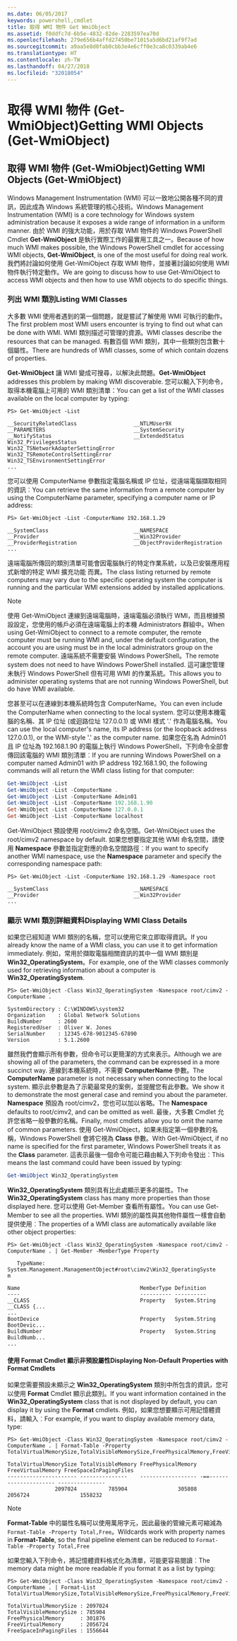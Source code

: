 ```yaml
---
ms.date: 06/05/2017
keywords: powershell,cmdlet
title: 取得 WMI 物件 Get WmiObject
ms.assetid: f0ddfc7d-6b5e-4832-82de-2283597ea70d
ms.openlocfilehash: 279e656b4affd27450be71015a5d6bd21af9f7ad
ms.sourcegitcommit: a9aa5e8d0fab0cbb3e4e6cff0e3ca8c0339ab4e6
ms.translationtype: HT
ms.contentlocale: zh-TW
ms.lasthandoff: 04/27/2018
ms.locfileid: "32018054"
---
```

# <a name="getting-wmi-objects-get-wmiobject"></a><span data-ttu-id="8cdf0-103">取得 WMI 物件 (Get-WmiObject)</span><span class="sxs-lookup"><span data-stu-id="8cdf0-103">Getting WMI Objects (Get-WmiObject)</span></span>

## <a name="getting-wmi-objects-get-wmiobject"></a><span data-ttu-id="8cdf0-104">取得 WMI 物件 (Get-WmiObject)</span><span class="sxs-lookup"><span data-stu-id="8cdf0-104">Getting WMI Objects (Get-WmiObject)</span></span>

<span data-ttu-id="8cdf0-105">Windows Management Instrumentation (WMI) 可以一致地公開各種不同的資訊，因此成為 Windows 系統管理的核心技術。</span><span class="sxs-lookup"><span data-stu-id="8cdf0-105">Windows Management Instrumentation (WMI) is a core technology for Windows system administration because it exposes a wide range of information in a uniform manner.</span></span> <span data-ttu-id="8cdf0-106">由於 WMI 的強大功能，用於存取 WMI 物件的 Windows PowerShell Cmdlet **Get-WmiObject** 是執行實際工作的最實用工具之一。</span><span class="sxs-lookup"><span data-stu-id="8cdf0-106">Because of how much WMI makes possible, the Windows PowerShell cmdlet for accessing WMI objects, **Get-WmiObject**, is one of the most useful for doing real work.</span></span> <span data-ttu-id="8cdf0-107">我們將討論如何使用 Get-WmiObject 存取 WMI 物件，並接著討論如何使用 WMI 物件執行特定動作。</span><span class="sxs-lookup"><span data-stu-id="8cdf0-107">We are going to discuss how to use Get-WmiObject to access WMI objects and then how to use WMI objects to do specific things.</span></span>

### <a name="listing-wmi-classes"></a><span data-ttu-id="8cdf0-108">列出 WMI 類別</span><span class="sxs-lookup"><span data-stu-id="8cdf0-108">Listing WMI Classes</span></span>

<span data-ttu-id="8cdf0-109">大多數 WMI 使用者遇到的第一個問題，就是嘗試了解使用 WMI 可執行的動作。</span><span class="sxs-lookup"><span data-stu-id="8cdf0-109">The first problem most WMI users encounter is trying to find out what can be done with WMI.</span></span> <span data-ttu-id="8cdf0-110">WMI 類別描述可管理的資源。</span><span class="sxs-lookup"><span data-stu-id="8cdf0-110">WMI classes describe the resources that can be managed.</span></span> <span data-ttu-id="8cdf0-111">有數百個 WMI 類別，其中一些類別包含數十個屬性。</span><span class="sxs-lookup"><span data-stu-id="8cdf0-111">There are hundreds of WMI classes, some of which contain dozens of properties.</span></span>

<span data-ttu-id="8cdf0-112">**Get-WmiObject** 讓 WMI 變成可搜尋，以解決此問題。</span><span class="sxs-lookup"><span data-stu-id="8cdf0-112">**Get-WmiObject** addresses this problem by making WMI discoverable.</span></span> <span data-ttu-id="8cdf0-113">您可以輸入下列命令，取得本機電腦上可用的 WMI 類別清單：</span><span class="sxs-lookup"><span data-stu-id="8cdf0-113">You can get a list of the WMI classes available on the local computer by typing:</span></span>

```
PS> Get-WmiObject -List

__SecurityRelatedClass                  __NTLMUser9X
__PARAMETERS                            __SystemSecurity
__NotifyStatus                          __ExtendedStatus
Win32_PrivilegesStatus                  Win32_TSNetworkAdapterSettingError
Win32_TSRemoteControlSettingError       Win32_TSEnvironmentSettingError
...
```

<span data-ttu-id="8cdf0-114">您可以使用 ComputerName 參數指定電腦名稱或 IP 位址，從遠端電腦擷取相同的資訊︰</span><span class="sxs-lookup"><span data-stu-id="8cdf0-114">You can retrieve the same information from a remote computer by using the ComputerName parameter, specifying a computer name or IP address:</span></span>

```
PS> Get-WmiObject -List -ComputerName 192.168.1.29

__SystemClass                           __NAMESPACE
__Provider                              __Win32Provider
__ProviderRegistration                  __ObjectProviderRegistration
...
```

<span data-ttu-id="8cdf0-115">遠端電腦所傳回的類別清單可能會因電腦執行的特定作業系統，以及已安裝應用程式新增的特定 WMI 擴充功能 而異。</span><span class="sxs-lookup"><span data-stu-id="8cdf0-115">The class listing returned by remote computers may vary due to the specific operating system the computer is running and the particular WMI extensions added by installed applications.</span></span>

> [!NOTE]
> <span data-ttu-id="8cdf0-116">使用 Get-WmiObject 連線到遠端電腦時，遠端電腦必須執行 WMI，而且根據預設設定，您使用的帳戶必須在遠端電腦上的本機 Administrators 群組中。</span><span class="sxs-lookup"><span data-stu-id="8cdf0-116">When using Get-WmiObject to connect to a remote computer, the remote computer must be running WMI and, under the default configuration, the account you are using must be in the local administrators group on the remote computer.</span></span> <span data-ttu-id="8cdf0-117">遠端系統不需要安裝 Windows PowerShell。</span><span class="sxs-lookup"><span data-stu-id="8cdf0-117">The remote system does not need to have Windows PowerShell installed.</span></span> <span data-ttu-id="8cdf0-118">這可讓您管理未執行 Windows PowerShell 但有可用 WMI 的作業系統。</span><span class="sxs-lookup"><span data-stu-id="8cdf0-118">This allows you to administer operating systems that are not running Windows PowerShell, but do have WMI available.</span></span>

<span data-ttu-id="8cdf0-119">您甚至可以在連線到本機系統時包含 ComputerName。</span><span class="sxs-lookup"><span data-stu-id="8cdf0-119">You can even include the ComputerName when connecting to the local system.</span></span> <span data-ttu-id="8cdf0-120">您可以使用本機電腦的名稱、其 IP 位址 (或迴路位址 127.0.0.1) 或 WMI 樣式 '.' 作為電腦名稱。</span><span class="sxs-lookup"><span data-stu-id="8cdf0-120">You can use the local computer's name, its IP address (or the loopback address 127.0.0.1), or the WMI-style '.' as the computer name.</span></span> <span data-ttu-id="8cdf0-121">如果您在名為 Admin01 且 IP 位址為 192.168.1.90 的電腦上執行 Windows PowerShell，下列命令全部會傳回該電腦的 WMI 類別清單︰</span><span class="sxs-lookup"><span data-stu-id="8cdf0-121">If you are running Windows PowerShell on a computer named Admin01 with IP address 192.168.1.90, the following commands will all return the WMI class listing for that computer:</span></span>

```powershell
Get-WmiObject -List
Get-WmiObject -List -ComputerName .
Get-WmiObject -List -ComputerName Admin01
Get-WmiObject -List -ComputerName 192.168.1.90
Get-WmiObject -List -ComputerName 127.0.0.1
Get-WmiObject -List -ComputerName localhost
```

<span data-ttu-id="8cdf0-122">Get-WmiObject 預設使用 root/cimv2 命名空間。</span><span class="sxs-lookup"><span data-stu-id="8cdf0-122">Get-WmiObject uses the root/cimv2 namespace by default.</span></span> <span data-ttu-id="8cdf0-123">如果您想要指定其他 WMI 命名空間，請使用 **Namespace** 參數並指定對應的命名空間路徑︰</span><span class="sxs-lookup"><span data-stu-id="8cdf0-123">If you want to specify another WMI namespace, use the **Namespace** parameter and specify the corresponding namespace path:</span></span>

```
PS> Get-WmiObject -List -ComputerName 192.168.1.29 -Namespace root

__SystemClass                           __NAMESPACE
__Provider                              __Win32Provider
...
```

### <a name="displaying-wmi-class-details"></a><span data-ttu-id="8cdf0-124">顯示 WMI 類別詳細資料</span><span class="sxs-lookup"><span data-stu-id="8cdf0-124">Displaying WMI Class Details</span></span>

<span data-ttu-id="8cdf0-125">如果您已經知道 WMI 類別的名稱，您可以使用它來立即取得資訊。</span><span class="sxs-lookup"><span data-stu-id="8cdf0-125">If you already know the name of a WMI class, you can use it to get information immediately.</span></span> <span data-ttu-id="8cdf0-126">例如，常用於擷取電腦相關資訊的其中一個 WMI 類別是 **Win32_OperatingSystem**。</span><span class="sxs-lookup"><span data-stu-id="8cdf0-126">For example, one of the WMI classes commonly used for retrieving information about a computer is **Win32_OperatingSystem**.</span></span>

```
PS> Get-WmiObject -Class Win32_OperatingSystem -Namespace root/cimv2 -ComputerName .

SystemDirectory : C:\WINDOWS\system32
Organization    : Global Network Solutions
BuildNumber     : 2600
RegisteredUser  : Oliver W. Jones
SerialNumber    : 12345-678-9012345-67890
Version         : 5.1.2600
```

<span data-ttu-id="8cdf0-127">雖然我們會顯示所有參數，但命令可以更簡潔的方式來表示。</span><span class="sxs-lookup"><span data-stu-id="8cdf0-127">Although we are showing all of the parameters, the command can be expressed in a more succinct way.</span></span> <span data-ttu-id="8cdf0-128">連線到本機系統時，不需要 **ComputerName** 參數。</span><span class="sxs-lookup"><span data-stu-id="8cdf0-128">The **ComputerName** parameter is not necessary when connecting to the local system.</span></span> <span data-ttu-id="8cdf0-129">顯示此參數是為了示範最常見的案例，並提醒您有此參數。</span><span class="sxs-lookup"><span data-stu-id="8cdf0-129">We show it to demonstrate the most general case and remind you about the parameter.</span></span> <span data-ttu-id="8cdf0-130">**Namespace** 預設為 root/cimv2，您也可以加以省略。</span><span class="sxs-lookup"><span data-stu-id="8cdf0-130">The **Namespace** defaults to root/cimv2, and can be omitted as well.</span></span> <span data-ttu-id="8cdf0-131">最後，大多數 Cmdlet 允許您省略一般參數的名稱。</span><span class="sxs-lookup"><span data-stu-id="8cdf0-131">Finally, most cmdlets allow you to omit the name of common parameters.</span></span> <span data-ttu-id="8cdf0-132">使用 Get-WmiObject，如果未指定第一個參數的名稱，Windows PowerShell 會將它視為 **Class** 參數。</span><span class="sxs-lookup"><span data-stu-id="8cdf0-132">With Get-WmiObject, if no name is specified for the first parameter, Windows PowerShell treats it as the **Class** parameter.</span></span> <span data-ttu-id="8cdf0-133">這表示最後一個命令可能已藉由輸入下列命令發出︰</span><span class="sxs-lookup"><span data-stu-id="8cdf0-133">This means the last command could have been issued by typing:</span></span>

```powershell
Get-WmiObject Win32_OperatingSystem
```

<span data-ttu-id="8cdf0-134">**Win32_OperatingSystem** 類別具有比此處顯示更多的屬性。</span><span class="sxs-lookup"><span data-stu-id="8cdf0-134">The **Win32_OperatingSystem** class has many more properties than those displayed here.</span></span> <span data-ttu-id="8cdf0-135">您可以使用 Get-Member 查看所有屬性。</span><span class="sxs-lookup"><span data-stu-id="8cdf0-135">You can use Get-Member to see all the properties.</span></span> <span data-ttu-id="8cdf0-136">WMI 類別的屬性與其他物件屬性一樣會自動提供使用︰</span><span class="sxs-lookup"><span data-stu-id="8cdf0-136">The properties of a WMI class are automatically available like other object properties:</span></span>

```
PS> Get-WmiObject -Class Win32_OperatingSystem -Namespace root/cimv2 -ComputerName . | Get-Member -MemberType Property

   TypeName: System.Management.ManagementObject#root\cimv2\Win32_OperatingSyste
m

Name                                      MemberType Definition
----                                      ---------- ----------
__CLASS                                   Property   System.String __CLASS {...
...
BootDevice                                Property   System.String BootDevic...
BuildNumber                               Property   System.String BuildNumb...
...
```

#### <a name="displaying-non-default-properties-with-format-cmdlets"></a><span data-ttu-id="8cdf0-137">使用 Format Cmdlet 顯示非預設屬性</span><span class="sxs-lookup"><span data-stu-id="8cdf0-137">Displaying Non-Default Properties with Format Cmdlets</span></span>

<span data-ttu-id="8cdf0-138">如果您需要預設未顯示之 **Win32_OperatingSystem** 類別中所包含的資訊，您可以使用 **Format** Cmdlet 顯示此類別。</span><span class="sxs-lookup"><span data-stu-id="8cdf0-138">If you want information contained in the **Win32_OperatingSystem** class that is not displayed by default, you can display it by using the **Format** cmdlets.</span></span> <span data-ttu-id="8cdf0-139">例如，如果您想要顯示可用記憶體資料，請輸入︰</span><span class="sxs-lookup"><span data-stu-id="8cdf0-139">For example, if you want to display available memory data, type:</span></span>

```
PS> Get-WmiObject -Class Win32_OperatingSystem -Namespace root/cimv2 -ComputerName . | Format-Table -Property TotalVirtualMemorySize,TotalVisibleMemorySize,FreePhysicalMemory,FreeVirtualMemory,FreeSpaceInPagingFiles

TotalVirtualMemorySize TotalVisibleMemory FreePhysicalMemory FreeVirtualMemory FreeSpaceInPagingFiles
---------------------- ---------------    ------------------ -==--------------------- ---------------
               2097024          785904                305808           2056724                1558232
```

> [!NOTE]
> <span data-ttu-id="8cdf0-140">**Format-Table** 中的屬性名稱可以使用萬用字元，因此最後的管線元素可縮減為 `Format-Table -Property Total,Free`。</span><span class="sxs-lookup"><span data-stu-id="8cdf0-140">Wildcards work with property names in **Format-Table**, so the final pipeline element can be reduced to `Format-Table -Property Total,Free`</span></span>

<span data-ttu-id="8cdf0-141">如果您輸入下列命令，將記憶體資料格式化為清單，可能更容易閱讀︰</span><span class="sxs-lookup"><span data-stu-id="8cdf0-141">The memory data might be more readable if you format it as a list by typing:</span></span>

```
PS> Get-WmiObject -Class Win32_OperatingSystem -Namespace root/cimv2 -ComputerName . | Format-List TotalVirtualMemorySize,TotalVisibleMemorySize,FreePhysicalMemory,FreeVirtualMemory,FreeSpaceInPagingFiles

TotalVirtualMemorySize : 2097024
TotalVisibleMemorySize : 785904
FreePhysicalMemory     : 301876
FreeVirtualMemory      : 2056724
FreeSpaceInPagingFiles : 1556644
```
